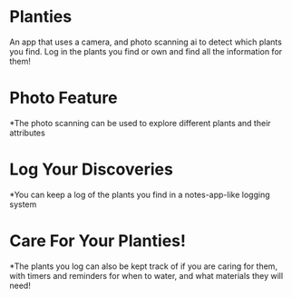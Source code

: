 # Planties
An app that uses a camera, and photo scanning ai to detect which plants you find. Log in the plants you find or own and find all the information for them!

# Photo Feature
*The photo scanning can be used to explore different plants and their attributes

# Log Your Discoveries
*You can keep a log of the plants you find in a notes-app-like logging system

# Care For Your Planties!
*The plants you log can also be kept track of if you are caring for them, with timers and reminders for when to  water, and what materials they will need!
